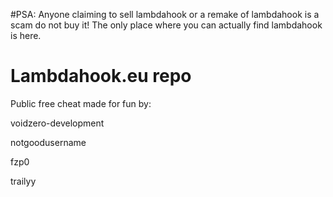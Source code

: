 #PSA: Anyone claiming to sell lambdahook or a remake of lambdahook is a scam do not buy it! The only place where you can actually find lambdahook is here.

# Lambdahook.eu repo

Public free cheat made for fun by:

voidzero-development

notgoodusername

fzp0

trailyy
